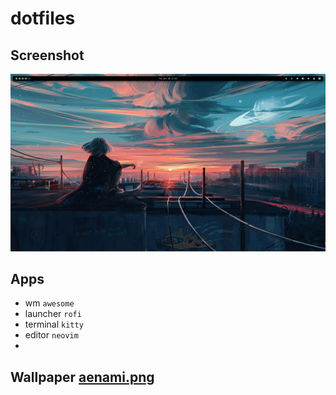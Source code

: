 # dotfiles

## Screenshot
![screenshot](screenshot.png "Screenshot")

## Apps
- wm `awesome`
- launcher `rofi`
- terminal `kitty`
- editor `neovim`
-  
## Wallpaper [aenami.png](https://github.com/nulloneguy/dotfiles/blob/main/.config/awesome/wallpapers/aenami.jpg)

